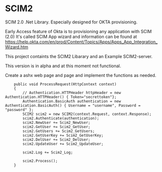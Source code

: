 # SCIM2
SCIM 2.0 .Net Library. Especially designed for OKTA provisioning.

Early Access feature of Okta is to provisioning any application with SCIM (2.0)
It's called SCIM App wizard and information can be found at https://help.okta.com/en/prod/Content/Topics/Apps/Apps_App_Integration_Wizard.htm

This project containts the SCIM2 Libarary and an Example SCIM2-server.

This version is in alpha and at this moment not functional.


Create a ashx web page and page and implement the functions as needed.

        public void ProcessRequest(HttpContext context)
        {
            // Authentication.HTTPHeader httpHeader = new Authentication.HTTPHeader() { Token="secrettoken"};
            Authentication.BasicAuth authentication = new Authentication.BasicAuth() { Username = "username", Password = "password" };
            SCIM2 scim2 = new SCIM2(context.Request, context.Response);
            scim2.Authenticate(authentication);
            scim2.NewUser += Scim2_NewUser;
            scim2.GetUser += Scim2_GetUser;
            scim2.GetUsers += Scim2_GetUsers;
            scim2.GetUserKey += Scim2_GetUserKey;
            scim2.DelUser += Scim2_DelUser;
            scim2.UpdateUser += Scim2_UpdateUser;

            scim2.Log += Scim2_Log;

            scim2.Process();
        }
